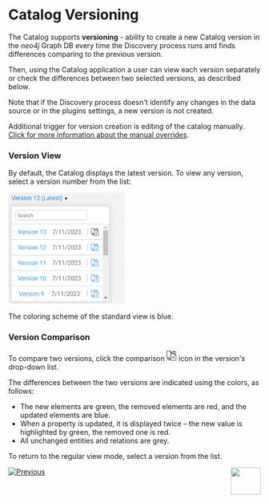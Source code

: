 <web>

# Catalog Versioning

The Catalog supports **versioning** - ability to create a new Catalog version in the  *neo4j* Graph DB every time the Discovery process runs and finds differences comparing to the previous version.

Then, using the Catalog application a user can view each version separately or check the differences between two selected versions, as described below.

Note that if the Discovery process doesn't identify any changes in the data source or in the plugins settings, a new version is not created.

Additional trigger for version creation is editing of the catalog manually. [Click for more information about the manual overrides](07_manual_overrides.md).

### Version View

By default, the Catalog displays the latest version. To view any version, select a version number from the list: 

<img src="images/versions.png" style="zoom:75%;" />

The coloring scheme of the standard view is blue. 

### Version Comparison

To compare two versions, click the comparison <img src="images/compare.png" style="zoom:75%;" /> icon in the version's drop-down list. 

The differences between the two versions are indicated using the colors, as follows:
* The new elements are green, the removed elements are red, and the updated elements are blue.
* When a property is updated, it is displayed twice –  the new value is highlighted by green, the removed one is red.
* All unchanged entities and relations are grey.

To return to the regular view mode, select a version from the list.





[![Previous](/articles/images/Previous.png)](05_catalog_app.md)[<img align="right" width="60" height="54" src="/articles/images/Next.png">](07_manual_overrides.md) 

</web>
